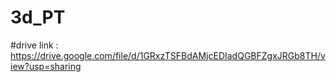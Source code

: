 # 3d_PT

#drive link : https://drive.google.com/file/d/1GRxzTSFBdAMjcEDIadQGBFZgxJRGb8TH/view?usp=sharing
